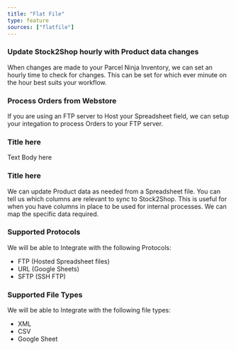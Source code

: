 ```yaml
---
title: "Flat File"
type: feature
sources: ["flatfile"]
---
```


<!-- ***NOT IN USE***

get_images_limit
get_products_limit
google_sheet_header
ftp_host
ftp_port
ftp_file_path
ftp_username
ftp_password
remove_file_enabled
file_extension
file_url
deliminator
queue_fetch_images
xml_product_tag
xml_product_xslt
xml_image_xslt
sync_mode
order_template
ftp_order_path
ftp_order_host
ftp_order_username
ftp_order_password
ftp_order_port
order_send_method
csv_header
image_field_map
-->

<!-- cron_get_products_schedule -->
### Update Stock2Shop hourly with Product data changes
When changes are made to your Parcel Ninja Inventory, we can set an hourly time to check for changes.
This can be set for which ever minute on the hour best suits your workflow.

<!-- create_order_enabled -->
### Process Orders from Webstore
If you are using an FTP server to Host your Spreadsheet field, we can setup your integation to process Orders to your FTP server.


<!-- get_images_enabled -->
### Title here
Text Body here

<!-- product_field_map -->
### Title here
We can update Product data as needed from a Spreadsheet file. You can tell us which columns are relevant to sync to Stock2Shop.
This is useful for when you have columns in place to be used for internal processes. We can map the specific data required.

<!-- transfer_protocol -->
### Supported Protocols
We will be able to Integrate with the following Protocols:

- FTP (Hosted Spreadsheet files)
- URL (Google Sheets)
- SFTP (SSH FTP)


<!-- flatfile_format -->
### Supported File Types
We will be able to Integrate with the following file types:

- XML
- CSV
- Google Sheet